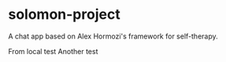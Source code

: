 # solomon-project
A chat app based on Alex Hormozi's framework for self-therapy.

From local test
Another test
